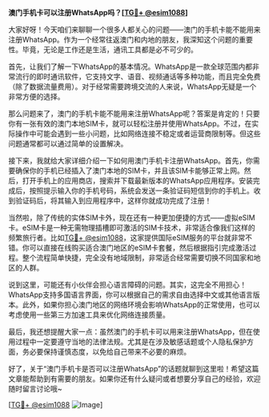 **澳门手机卡可以注册WhatsApp吗？[[TG💪+ @esim1088](https://t.me/s/esim1088)]**

大家好呀！今天咱们来聊聊一个很多人都关心的问题——澳门的手机卡能不能用来注册WhatsApp。作为一个经常往返澳门和内地的朋友，我深知这个问题的重要性。毕竟，无论是工作还是生活，通讯工具都是必不可少的。

首先，让我们了解一下WhatsApp的基本情况。WhatsApp是一款全球范围内都非常流行的即时通讯软件，它支持文字、语音、视频通话等多种功能，而且完全免费（除了数据流量费用）。对于经常需要跨境交流的人来说，WhatsApp无疑是一个非常方便的选择。

那么问题来了，澳门的手机卡能不能用来注册WhatsApp呢？答案是肯定的！只要你有一张有效的澳门本地SIM卡，就可以轻松注册并使用WhatsApp。不过，在实际操作中可能会遇到一些小问题，比如网络连接不稳定或者运营商限制等。但这些问题通常都可以通过简单的设置解决。

接下来，我就给大家详细介绍一下如何用澳门手机卡注册WhatsApp。首先，你需要确保你的手机已经插入了澳门本地的SIM卡，并且该SIM卡能够正常上网。然后，打开手机上的应用商店，搜索并下载最新版本的WhatsApp应用程序。安装完成后，按照提示输入你的手机号码，系统会发送一条验证码短信到你的手机上。收到验证码后，将其输入到应用程序中，这样你就成功完成了注册！

当然啦，除了传统的实体SIM卡外，现在还有一种更加便捷的方式——虚拟eSIM卡。eSIM卡是一种无需物理插槽即可激活的SIM卡技术，非常适合像我们这样的频繁旅行者。比如[TG💪+ @esim1088](https://t.me/s/esim1088)，这家提供国际eSIM服务的平台就非常不错。你可以直接在线购买适合澳门地区的eSIM卡套餐，然后根据指引完成激活过程。整个流程简单快捷，完全没有地域限制，非常适合经常需要切换不同国家和地区的人群。

说到这里，可能还有小伙伴会担心语言障碍的问题。其实，这完全不用担心！WhatsApp支持多国语言界面，你可以根据自己的需求自由选择中文或其他语言版本。此外，如果你担心澳门地区的网络环境会影响WhatsApp的正常使用，也可以考虑使用一些第三方加速工具来优化网络连接质量。

最后，我还想提醒大家一点：虽然澳门的手机卡可以用来注册WhatsApp，但在使用过程中一定要遵守当地的法律法规。尤其是在涉及敏感话题或个人隐私保护方面，务必要保持谨慎态度，以免给自己带来不必要的麻烦。

好了，关于“澳门手机卡是否可以注册WhatsApp”的话题就聊到这里啦！希望这篇文章能帮助到有需要的朋友。如果你还有什么疑问或者想要分享自己的经验，欢迎随时留言讨论哦~ 

[[TG💪+ @esim1088](https://t.me/s/esim1088) ![Image](https://i.postimg.cc/4NQfJmqS/Snipaste-2025-05-13-00-14-12.png)]